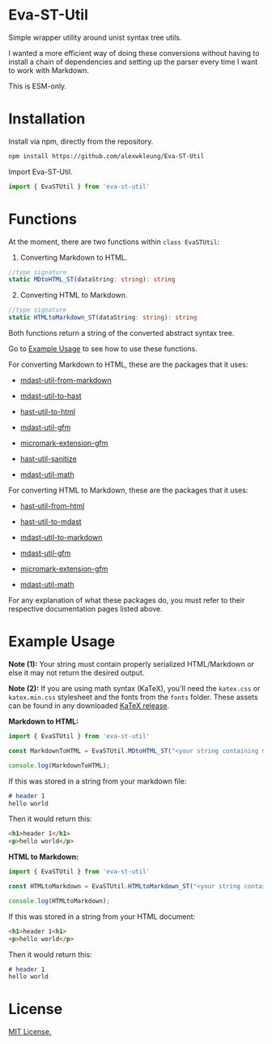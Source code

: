 # Eva-ST-Util

Simple wrapper utility around unist syntax tree utils.

I wanted a more efficient way of doing these conversions without having to install a chain of dependencies and setting up the parser every time I want to work with Markdown.

This is ESM-only.

# Installation

Install via npm, directly from the repository.

```bash
npm install https://github.com/alexwkleung/Eva-ST-Util
```

Import Eva-ST-Util.

```typescript
import { EvaSTUtil } from 'eva-st-util'
```

# Functions

At the moment, there are two functions within `class EvaSTUtil`:

1. Converting Markdown to HTML.

```typescript
//type signature
static MDtoHTML_ST(dataString: string): string
```

2. Converting HTML to Markdown.

```typescript
//type signature
static HTMLtoMarkdown_ST(dataString: string): string
```

Both functions return a string of the converted abstract syntax tree. 

Go to [Example Usage](#example-usage) to see how to use these functions.

For converting Markdown to HTML, these are the packages that it uses:

- [mdast-util-from-markdown](https://github.com/syntax-tree/mdast-util-from-markdown)

- [mdast-util-to-hast](https://github.com/syntax-tree/mdast-util-to-hast)

- [hast-util-to-html](https://github.com/syntax-tree/hast-util-to-html)

- [mdast-util-gfm](https://github.com/syntax-tree/mdast-util-gfm)

- [micromark-extension-gfm](https://github.com/micromark/micromark-extension-gfm)

- [hast-util-sanitize](https://github.com/syntax-tree/hast-util-sanitize)

- [mdast-util-math](https://github.com/syntax-tree/mdast-util-math)

For converting HTML to Markdown, these are the packages that it uses:

- [hast-util-from-html](https://github.com/syntax-tree/hast-util-from-html)

- [hast-util-to-mdast](https://github.com/syntax-tree/hast-util-to-mdast)

- [mdast-util-to-markdown](https://github.com/syntax-tree/mdast-util-to-markdown)

- [mdast-util-gfm](https://github.com/syntax-tree/mdast-util-gfm)

- [micromark-extension-gfm](https://github.com/micromark/micromark-extension-gfm)

- [mdast-util-math](https://github.com/syntax-tree/mdast-util-math)

For any explanation of what these packages do, you must refer to their respective documentation pages listed above.

# Example Usage 

**Note (1):** Your string must contain properly serialized HTML/Markdown or else it may not return the desired output.

**Note (2):** If you are using math syntax (KaTeX), you'll need the `katex.css` or `katex.min.css` stylesheet and the fonts from the `fonts` folder. These assets can be found in any downloaded [KaTeX release](https://github.com/KaTeX/KaTeX/releases).

**Markdown to HTML:**

```typescript
import { EvaSTUtil } from 'eva-st-util'

const MarkdownToHTML = EvaSTUtil.MDtoHTML_ST("<your string containing markdown>");

console.log(MarkdownToHTML);
```

If this was stored in a string from your markdown file:

```markdown
# header 1
hello world
```

Then it would return this:

```html
<h1>header 1</h1>
<p>hello world</p>
```

**HTML to Markdown:**

```typescript
import { EvaSTUtil } from 'eva-st-util'

const HTMLtoMarkdown = EvaSTUtil.HTMLtoMarkdown_ST("<your string containing html nodes>");

console.log(HTMLtoMarkdown);
```

If this was stored in a string from your HTML document:

```html
<h1>header 1<h1>
<p>hello world</p>
```

Then it would return this:

```markdown
# header 1
hello world
```

# License 

[MIT License.](https://github.com/alexwkleung/Eva-ST-Util/blob/main/LICENSE)